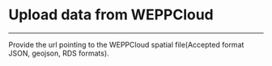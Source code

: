 # Upload data from WEPPCloud

***

Provide the url pointing to the WEPPCloud spatial file(Accepted format JSON, geojson, RDS formats).
